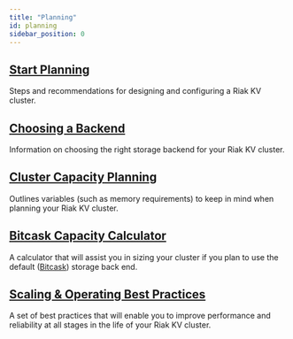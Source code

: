 ```yaml
---
title: "Planning"
id: planning
sidebar_position: 0
---
```


[plan start]: ./start.md
[plan backend]: ./backend/index.md
[plan cluster capacity]: ./cluster-capacity.md
[plan bitcask capacity]: /bitcask-calculator
[plan backend bitcask]: ./backend/bitcask.md
[plan best practices]: ./best-practices.md

## [Start Planning][plan start]

Steps and recommendations for designing and configuring a Riak KV cluster.

## [Choosing a Backend][plan backend]

Information on choosing the right storage backend for your Riak KV cluster.

## [Cluster Capacity Planning][plan cluster capacity]

Outlines variables (such as memory requirements) to keep in mind when planning your Riak KV cluster.

## [Bitcask Capacity Calculator][plan bitcask capacity]

A calculator that will assist you in sizing your cluster if you plan to use the default ([Bitcask][plan backend bitcask]) storage back end.

## [Scaling & Operating Best Practices][plan best practices]

A set of best practices that will enable you to improve performance and reliability at all stages in the life of your Riak KV cluster.